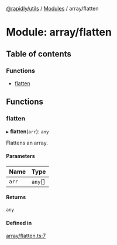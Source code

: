 [@rapidly/utils](../README.md) / [Modules](../modules.md) / array/flatten

# Module: array/flatten

## Table of contents

### Functions

- [flatten](array_flatten.md#flatten)

## Functions

### flatten

▸ **flatten**(`arr`): `any`

Flattens an array.

#### Parameters

| Name | Type |
| :------ | :------ |
| `arr` | `any`[] |

#### Returns

`any`

#### Defined in

[array/flatten.ts:7](https://github.com/canguser/rapidly-utils/blob/09d1022/main/array/flatten.ts#L7)

